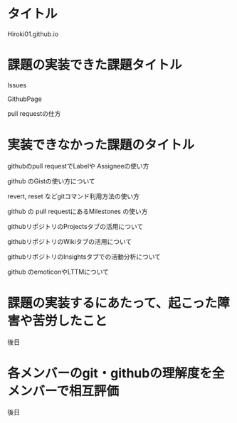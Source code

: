 # タイトル
Hiroki01.github.io
# 課題の実装できた課題タイトル
Issues

GithubPage

pull requestの仕方

# 実装できなかった課題のタイトル
githubのpull requestでLabelや Assigneeの使い方

  github のGistの使い方について
  
  revert, reset などgitコマンド利用方法の使い方 
  
  github の pull requestにあるMilestones の使い方 
  
  githubリポジトリのProjectsタブの活用について
  
  githubリポジトリのWikiタブの活用について
  
  githubリポジトリのInsightsタブでの活動分析について 
  
  github のemoticonやLTTMについて
  
# 課題の実装するにあたって、起こった障害や苦労したこと
後日
# 各メンバーのgit・githubの理解度を全メンバーで相互評価
後日
